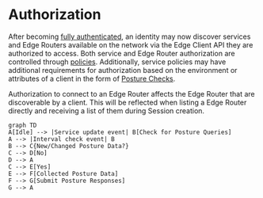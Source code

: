 
# Authorization

After becoming [fully authenticated](../sessions.md#full-vs-partial-authentication), an identity may now 
discover services and Edge Routers available on the network via the Edge Client API they are authorized to access.
Both service and Edge Router authorization are controlled through [policies](policies/overview.mdx). Additionally,
service policies may have additional requirements for authorization based on the environment or attributes of a
client in the form of [Posture Checks](posture-checks.md).

Authorization to connect to an Edge Router affects the Edge Router that are discoverable by a client. This will be 
reflected when listing a Edge Router directly and receiving a list of them during Session creation.

```mermaid
graph TD
A[Idle] --> |Service update event| B[Check for Posture Queries]
A --> |Interval check event| B
B --> C{New/Changed Posture Data?}
C --> D[No]
D --> A
C --> E[Yes]
E --> F[Collected Posture Data]
F --> G[Submit Posture Responses]
G --> A
```
